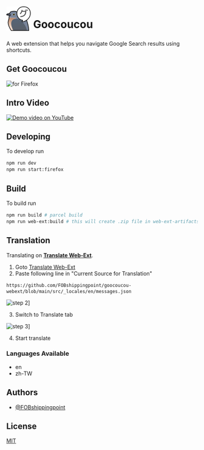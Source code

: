 # <sub><img src="./src/assets/icon-128.png" width=64px height=64px></sub> Goocoucou

A web extension that helps you navigate Google Search results using shortcuts.

## Get Goocoucou

[<img src="https://img.shields.io/amo/v/goocoucou?label=Firefox&logo=firefox&style=for-the-badge" align="left" alt="for Firefox">](https://addons.mozilla.org/firefox/addon/goocoucou/)<br/>

## Intro Video

[![Demo video on YouTube](https://img.youtube.com/vi/Xa_MYxBUB00/0.jpg)](https://youtu.be/Xa_MYxBUB00)

## Developing

To develop run

```sh
npm run dev
npm run start:firefox
```

## Build

To build run

```sh
npm run build # parcel build
npm run web-ext:build # this will create .zip file in web-ext-artifacts folder
```

## Translation

Translating on **[Translate Web-Ext](https://morikko.github.io/translate-web-extension/configure)**.

1. Goto [Translate Web-Ext](https://morikko.github.io/translate-web-extension/configure)
2. Paste following line in "Current Source for Translation"

```
https://github.com/FOBshippingpoint/goocoucou-webext/blob/main/src/_locales/en/messages.json
```

![step 2](https://i.imgur.com/wWRSGAb.png)]

3. Switch to Translate tab

![step 3](https://i.imgur.com/qc3VCwf.png)]

4. Start translate

### Languages Available

- en
- zh-TW

## Authors

- [@FOBshippingpoint](https://github.com/FOBshippingpoint)

## License

[MIT](https://choosealicense.com/licenses/mit/)
